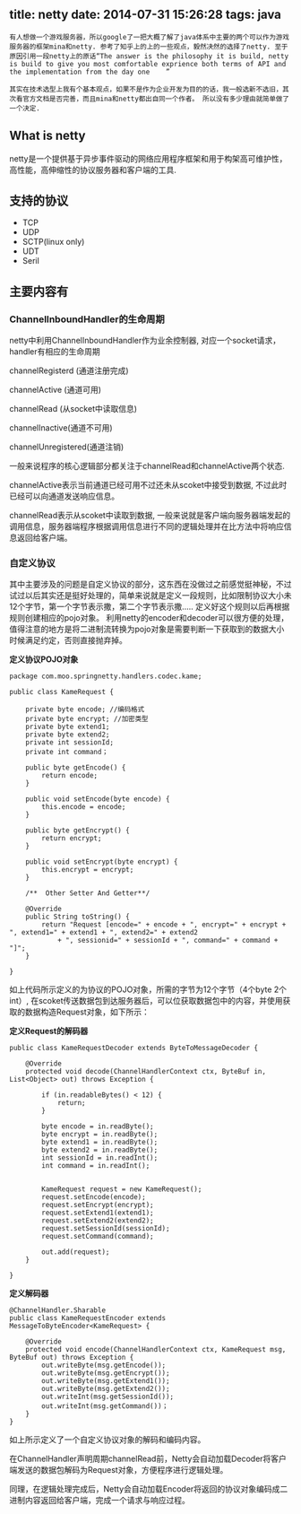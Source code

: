 title: netty
date: 2014-07-31 15:26:28
tags: java
---

	有人想做一个游戏服务器，所以google了一把大概了解了java体系中主要的两个可以作为游戏服务器的框架mina和netty. 参考了知乎上的上的一些观点，毅然决然的选择了netty. 至于原因引用一段netty上的原话“The answer is the philosophy it is build, netty is build to give you most comfortable exprience both terms of API and the implementation from the day one	”

	其实在技术选型上我有个基本观点，如果不是作为企业开发为目的的话，我一般选新不选旧，其次看官方文档是否完善，而且mina和netty都出自同一个作者。 所以没有多少理由就简单做了一个决定.

## What is netty

netty是一个提供基于异步事件驱动的网络应用程序框架和用于构架高可维护性，高性能，高伸缩性的协议服务器和客户端的工具.

## 支持的协议

* TCP
* UDP
* SCTP(linux only)
* UDT
* Seril

## 主要内容有

### ChannelInboundHandler的生命周期

netty中利用ChannelInboundHandler作为业余控制器, 对应一个socket请求，handler有相应的生命周期

channelRegisterd (通道注册完成)

channelActive (通道可用)

channelRead (从socket中读取信息)

channelInactive(通道不可用)

channelUnregistered(通道注销)

一般来说程序的核心逻辑部分都关注于channelRead和channelActive两个状态.

channelActive表示当前通道已经可用不过还未从scoket中接受到数据, 不过此时已经可以向通道发送响应信息。

channelRead表示从scoket中读取到数据, 一般来说就是客户端向服务器端发起的调用信息，服务器端程序根据调用信息进行不同的逻辑处理并在比方法中将响应信息返回给客户端。

### 自定义协议

其中主要涉及的问题是自定义协议的部分，这东西在没做过之前感觉挺神秘，不过试过以后其实还是挺好处理的，简单来说就是定义一段规则，比如限制协议大小未12个字节，第一个字节表示撒，第二个字节表示撒..... 定义好这个规则以后再根据规则创建相应的pojo对象。 利用netty的encoder和decoder可以很方便的处理，值得注意的地方是将二进制流转换为pojo对象是需要判断一下获取到的数据大小时候满足约定，否则直接抛弃掉。


**定义协议POJO对象**

    package com.moo.springnetty.handlers.codec.kame;

    public class KameRequest {

        private byte encode; //编码格式
        private byte encrypt; //加密类型
        private byte extend1;
        private byte extend2;
        private int sessionId;
        private int command；

        public byte getEncode() {
            return encode;
        }

        public void setEncode(byte encode) {
            this.encode = encode;
        }

        public byte getEncrypt() {
            return encrypt;
        }

        public void setEncrypt(byte encrypt) {
            this.encrypt = encrypt;
        }

        /**  Other Setter And Getter**/

        @Override
        public String toString() {
            return "Request [encode=" + encode + ", encrypt=" + encrypt + ", extend1=" + extend1 + ", extend2=" + extend2
                + ", sessionid=" + sessionId + ", command=" + command + "]";
        }

    }


如上代码所示定义的为协议的POJO对象，所需的字节为12个字节（4个byte 2个int）, 在scoket传送数据包到达服务器后，可以位获取数据包中的内容，并使用获取的数据构造Request对象，如下所示：


**定义Request的解码器**


    public class KameRequestDecoder extends ByteToMessageDecoder {

        @Override
        protected void decode(ChannelHandlerContext ctx, ByteBuf in, List<Object> out) throws Exception {

            if (in.readableBytes() < 12) {
                return;
            }

            byte encode = in.readByte();
            byte encrypt = in.readByte();
            byte extend1 = in.readByte();
            byte extend2 = in.readByte();
            int sessionId = in.readInt();
            int command = in.readInt();


            KameRequest request = new KameRequest();
            request.setEncode(encode);
            request.setEncrypt(encrypt);
            request.setExtend1(extend1);
            request.setExtend2(extend2);
            request.setSessionId(sessionId);  
            request.setCommand(command);

            out.add(request);
        }

    }

**定义解码器**

    @ChannelHandler.Sharable
    public class KameRequestEncoder extends     MessageToByteEncoder<KameRequest> {

        @Override
        protected void encode(ChannelHandlerContext ctx, KameRequest msg, ByteBuf out) throws Exception {
            out.writeByte(msg.getEncode());
            out.writeByte(msg.getEncrypt());
            out.writeByte(msg.getExtend1());
            out.writeByte(msg.getExtend2());
            out.writeInt(msg.getSessionId());
            out.writeInt(msg.getCommand())；
        }
    }


如上所示定义了一个自定义协议对象的解码和编码内容。

在ChannelHandler声明周期channelRead前，Netty会自动加载Decoder将客户端发送的数据包解码为Request对象，方便程序进行逻辑处理。

同理，在逻辑处理完成后，Netty会自动加载Encoder将返回的协议对象编码成二进制内容返回给客户端，完成一个请求与响应过程。
